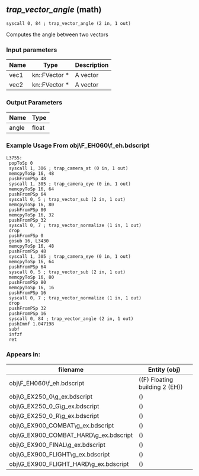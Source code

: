 ## *trap_vector_angle* (math)

`syscall 0, 84 ; trap_vector_angle (2 in, 1 out)`

Computes the angle between two vectors

### Input parameters
| Name | Type | Description
|------|------|------------
| vec1   | kn::FVector *   | A vector
| vec2   | kn::FVector *   | A vector


### Output Parameters
| Name | Type
|------|-----
| angle   | float   
### Example Usage From obj\F_EH060\f_eh.bdscript
```plaintext
L3755:
 popToSp 0
 syscall 1, 306 ; trap_camera_at (0 in, 1 out)
 memcpyToSp 16, 48
 pushFromPSp 48
 syscall 1, 305 ; trap_camera_eye (0 in, 1 out)
 memcpyToSp 16, 64
 pushFromPSp 64
 syscall 0, 5 ; trap_vector_sub (2 in, 1 out)
 memcpyToSp 16, 80
 pushFromPSp 80
 memcpyToSp 16, 32
 pushFromPSp 32
 syscall 0, 7 ; trap_vector_normalize (1 in, 1 out)
 drop 
 pushFromFSp 0
 gosub 16, L3430
 memcpyToSp 16, 48
 pushFromPSp 48
 syscall 1, 305 ; trap_camera_eye (0 in, 1 out)
 memcpyToSp 16, 64
 pushFromPSp 64
 syscall 0, 5 ; trap_vector_sub (2 in, 1 out)
 memcpyToSp 16, 80
 pushFromPSp 80
 memcpyToSp 16, 16
 pushFromPSp 16
 syscall 0, 7 ; trap_vector_normalize (1 in, 1 out)
 drop 
 pushFromPSp 32
 pushFromPSp 16
 syscall 0, 84 ; trap_vector_angle (2 in, 1 out)
 pushImmf 1.047198
 subf 
 infzf 
 ret
```


### Appears in:
| filename | Entity (obj)
|----------|-------------
| obj\F_EH060\f_eh.bdscript       | ((F) Floating building 2 (EH))          
| obj\G_EX250_0\g_ex.bdscript       | ()          
| obj\G_EX250_0_G\g_ex.bdscript       | ()          
| obj\G_EX250_0_R\g_ex.bdscript       | ()          
| obj\G_EX900_COMBAT\g_ex.bdscript       | ()          
| obj\G_EX900_COMBAT_HARD\g_ex.bdscript       | ()          
| obj\G_EX900_FINAL\g_ex.bdscript       | ()          
| obj\G_EX900_FLIGHT\g_ex.bdscript       | ()          
| obj\G_EX900_FLIGHT_HARD\g_ex.bdscript       | ()          



